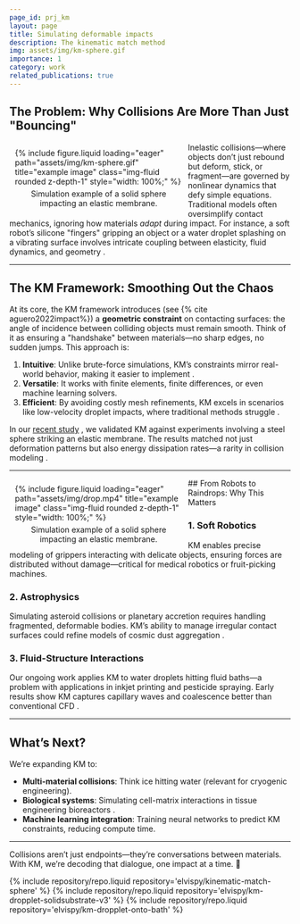 ```yaml
---
page_id: prj_km
layout: page
title: Simulating deformable impacts
description: The kinematic match method
img: assets/img/km-sphere.gif
importance: 1
category: work
related_publications: true
---
```


## The Problem: Why Collisions Are More Than Just "Bouncing"

<figure style="float: left; margin: 10px; max-width: 300px;">
    {% include figure.liquid loading="eager" path="assets/img/km-sphere.gif" title="example image" class="img-fluid rounded z-depth-1" style="width: 100%;" %}
    <figcaption style="text-align: center; margin-top: 5px;">
        Simulation example of a solid sphere impacting an elastic membrane.
    </figcaption>
</figure>

Inelastic collisions—where objects don’t just rebound but deform, stick, or fragment—are governed by nonlinear dynamics that defy simple equations. Traditional models often oversimplify contact mechanics, ignoring how materials _adapt_ during impact. For instance, a soft robot’s silicone "fingers" gripping an object or a water droplet splashing on a vibrating surface involves intricate coupling between elasticity, fluid dynamics, and geometry .

---

## The KM Framework: Smoothing Out the Chaos

At its core, the KM framework introduces (see {% cite aguero2022impact%}) a **geometric constraint** on contacting surfaces: the angle of incidence between colliding objects must remain smooth. Think of it as ensuring a "handshake" between materials—no sharp edges, no sudden jumps. This approach is:

1. **Intuitive**: Unlike brute-force simulations, KM’s constraints mirror real-world behavior, making it easier to implement .
2. **Versatile**: It works with finite elements, finite differences, or even machine learning solvers.
3. **Efficient**: By avoiding costly mesh refinements, KM excels in scenarios like low-velocity droplet impacts, where traditional methods struggle .

In our [recent study](https://royalsocietypublishing.org/doi/10.1098/rspa.2022.0340) , we validated KM against experiments involving a steel sphere striking an elastic membrane. The results matched not just deformation patterns but also energy dissipation rates—a rarity in collision modeling .

---

<figure style="float: left; margin: 10px; max-width: 300px;">
    {% include figure.liquid loading="eager" path="assets/img/drop.mp4" title="example image" class="img-fluid rounded z-depth-1" style="width: 100%;" %}
    <figcaption style="text-align: center; margin-top: 5px;">
        Simulation example of a solid sphere impacting an elastic membrane.
    </figcaption>
</figure>
## From Robots to Raindrops: Why This Matters

### 1. **Soft Robotics**

KM enables precise modeling of grippers interacting with delicate objects, ensuring forces are distributed without damage—critical for medical robotics or fruit-picking machines.

### 2. **Astrophysics**

Simulating asteroid collisions or planetary accretion requires handling fragmented, deformable bodies. KM’s ability to manage irregular contact surfaces could refine models of cosmic dust aggregation .

### 3. **Fluid-Structure Interactions**

Our ongoing work applies KM to water droplets hitting fluid baths—a problem with applications in inkjet printing and pesticide spraying. Early results show KM captures capillary waves and coalescence better than conventional CFD .

---

## What’s Next?

We’re expanding KM to:

- **Multi-material collisions**: Think ice hitting water (relevant for cryogenic engineering).
- **Biological systems**: Simulating cell-matrix interactions in tissue engineering bioreactors .
- **Machine learning integration**: Training neural networks to predict KM constraints, reducing compute time.

---

Collisions aren’t just endpoints—they’re conversations between materials. With KM, we’re decoding that dialogue, one impact at a time. 🚀

<div class="repositories d-flex flex-wrap flex-md-row flex-column justify-content-between align-items-center">
    {% include repository/repo.liquid repository='elvispy/kinematic-match-sphere' %}  
    {% include repository/repo.liquid repository='elvispy/km-dropplet-solidsubstrate-v3' %}  
    {% include repository/repo.liquid repository='elvispy/km-dropplet-onto-bath' %}  
</div>
